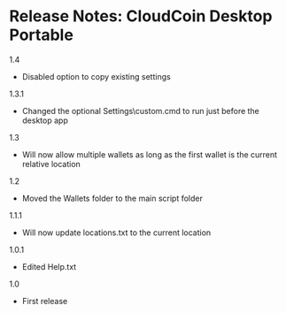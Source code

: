 
Release Notes: CloudCoin Desktop Portable
=============

1.4
- Disabled option to copy existing settings

1.3.1
- Changed the optional Settings\custom.cmd to run just before the desktop app

1.3
- Will now allow multiple wallets as long as the first wallet is the current relative location

1.2
- Moved the Wallets folder to the main script folder

1.1.1
- Will now update locations.txt to the current location

1.0.1
- Edited Help.txt

1.0
- First release

